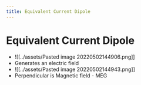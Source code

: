 ```yaml
---
title: Equivalent Current Dipole
---
```


# Equivalent Current Dipole
- ![[../assets/Pasted image 20220502144906.png]]
- Generates an electric field
- ![[../assets/Pasted image 20220502144943.png]]
- Perpendicular is Magnetic field - MEG












































